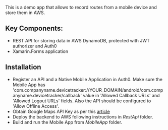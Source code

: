 This is a demo app that allows to record routes from a mobile device and store them in AWS.

## Key Components:
- REST API for storing data in AWS DynamoDB, protected with JWT authorizer and Auth0
- Xamarin.Forms application

## Installation
- Register an API and a Native Mobile Application in Auth0. Make sure the Mobile App has 'com.companyname.devicetracker://YOUR_DOMAIN/android/com.companyname.devicetracker/callback' value in 'Allowed Callback URLs' and 'Allowed Logout URLs' fields. Also the API should be configured to 'Allow Offline Access'.
- Obtain Google Maps API Key as per this [article](https://docs.microsoft.com/en-US/xamarin/android/platform/maps-and-location/maps/obtaining-a-google-maps-api-key?tabs=windows)
- Deploy the backend to AWS following instructions in _RestApi_ folder.
- Build and run the Mobile App from _MobileApp_ folder.